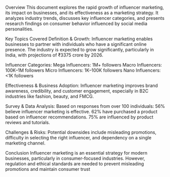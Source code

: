 Overview
This document explores the rapid growth of influencer marketing, its impact on businesses, and its effectiveness as a marketing strategy. It analyzes industry trends, discusses key influencer categories, and presents research findings on consumer behavior influenced by social media personalities.

Key Topics Covered
Definition & Growth: Influencer marketing enables businesses to partner with individuals who have a significant online presence. The industry is expected to grow significantly, particularly in India, with projections of ₹3375 crore by 2026.

Influencer Categories:
Mega Influencers: 1M+ followers
Macro Influencers: 100K–1M followers
Micro Influencers: 1K–100K followers
Nano Influencers: <1K followers

Effectiveness & Business Adoption: Influencer marketing improves brand awareness, credibility, and customer engagement, especially in B2C industries like fashion, beauty, and FMCG.

Survey & Data Analysis: Based on responses from over 100 individuals:
56% believe influencer marketing is effective.
62% have purchased a product based on influencer recommendations.
75% are influenced by product reviews and tutorials.

Challenges & Risks: Potential downsides include misleading promotions, difficulty in selecting the right influencer, and dependency on a single marketing channel.

Conclusion
Influencer marketing is an essential strategy for modern businesses, particularly in consumer-focused industries. However, regulation and ethical standards are needed to prevent misleading promotions and maintain consumer trust
